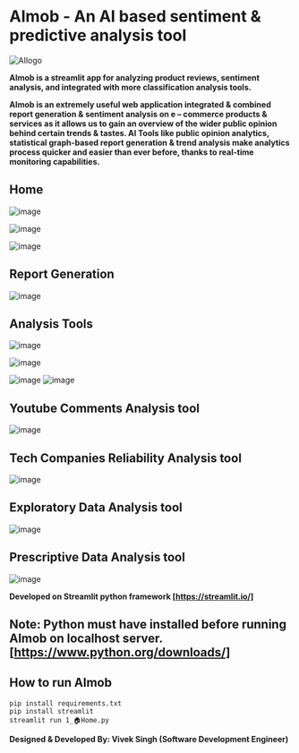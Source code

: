 # AImob - An AI based sentiment & predictive analysis tool

![AIlogo](https://user-images.githubusercontent.com/82748553/214609614-078db1a7-f16a-48d6-8be0-9a38913f0d5b.png)

**AImob is a streamlit app for analyzing product reviews, sentiment analysis, and integrated with more classification analysis tools.**

**AImob is an extremely useful web application integrated & combined report generation & sentiment analysis on e – commerce products & services as it allows us to gain an overview of the wider public opinion behind certain trends & tastes. AI Tools like public opinion analytics, statistical graph-based report generation & trend analysis make analytics process quicker and easier than ever before, thanks to real-time monitoring capabilities.**

## Home
![image](https://user-images.githubusercontent.com/82748553/214611222-867f01f5-f240-4bab-9318-9271e0e7c581.png)

![image](https://user-images.githubusercontent.com/82748553/214611834-ee1c405b-4134-4074-a8bb-632b2c39b168.png)

![image](https://user-images.githubusercontent.com/82748553/214611389-c4e10fb6-45da-4d9b-a900-96893fe78093.png)

## Report Generation
![image](https://user-images.githubusercontent.com/82748553/214611526-d69931d9-fff7-46fd-9717-74c50db98510.png)

## Analysis Tools
![image](https://user-images.githubusercontent.com/82748553/214611632-4a100de6-7192-463c-a1f5-61ba0e9a81bf.png)

![image](https://user-images.githubusercontent.com/82748553/214611722-aad23d8a-3cd8-4d79-b662-284e2bf0a25c.png)

![image](https://user-images.githubusercontent.com/82748553/214612410-930c3f2d-af51-426d-a04f-c8645fb76ab1.png)
![image](https://user-images.githubusercontent.com/82748553/214612486-20f3d398-34dc-4cb4-87b7-68b5aebe3948.png)

## Youtube Comments Analysis tool
![image](https://github.com/vivek081202/AImob/assets/82748553/7bdadf50-8ae1-4fa1-b683-585be16a632d)

## Tech Companies Reliability Analysis tool
![image](https://github.com/vivek081202/AImob/assets/82748553/47e92a03-54de-4512-a0be-ae1baa9f660e)

## Exploratory Data Analysis tool
![image](https://github.com/vivek081202/AImob/assets/82748553/d8adb0c5-c075-4c07-adbc-a7a4f207b641)

## Prescriptive Data Analysis tool
![image](https://github.com/vivek081202/AImob/assets/82748553/82ea1273-b99a-4f1e-b085-fc0e39aaeebc)


**Developed on Streamlit python framework [https://streamlit.io/]**

## Note: Python must have installed before running AImob on localhost server. [https://www.python.org/downloads/]
## How to run AImob
```
pip install requirements.txt
pip install streamlit
streamlit run 1_🏠Home.py
```

**Designed & Developed By: Vivek Singh (Software Development Engineer)**
